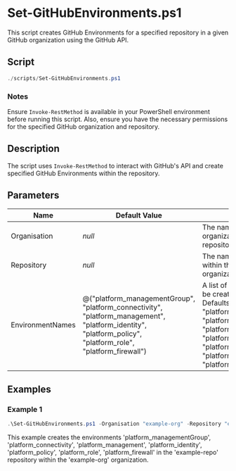 # Set-GitHubEnvironments.ps1

This script creates GitHub Environments for a specified repository in a given GitHub organization using the GitHub API.

## Script

```powershell
./scripts/Set-GitHubEnvironments.ps1
```

### Notes

Ensure `Invoke-RestMethod` is available in your PowerShell environment before running this script. Also, ensure you have the necessary permissions for the specified GitHub organization and repository.

## Description

The script uses `Invoke-RestMethod` to interact with GitHub's API and create specified GitHub Environments within the repository.

## Parameters

Name | Default Value | Description
---- | ------------- | -----------
Organisation | _null_        | The name of the GitHub organization that owns the repository.
Repository | _null_        | The name of the repository within the specified organization.
EnvironmentNames | @("platform_managementGroup", "platform_connectivity", "platform_management", "platform_identity", "platform_policy", "platform_role", "platform_firewall") | A list of environment names to be created in the repository. Defaults to "platform_managementGroup", "platform_connectivity", "platform_management", "platform_identity", "platform_policy", "platform_role", "platform_firewall".

## Examples

### Example 1

```powershell
.\Set-GitHubEnvironments.ps1 -Organisation "example-org" -Repository "example-repo"
```

This example creates the environments 'platform_managementGroup', 'platform_connectivity', 'platform_management', 'platform_identity', 'platform_policy', 'platform_role', 'platform_firewall' in the 'example-repo' repository within the 'example-org' organization.
